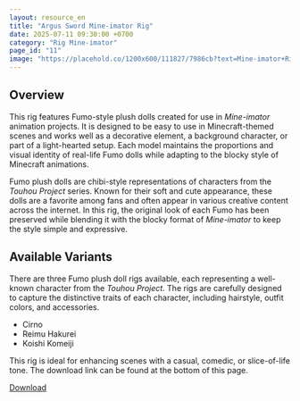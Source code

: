 ```yaml
---
layout: resource_en
title: "Argus Sword Mine-imator Rig"
date: 2025-07-11 09:30:00 +0700
category: "Rig Mine-imator"
page_id: "11"
image: "https://placehold.co/1200x600/111827/7986cb?text=Mine-imator+Rig%0AFumo+Plush+Doll"
---
```


## Overview

This rig features Fumo-style plush dolls created for use in *Mine-imator* animation projects. It is designed to be easy to use in Minecraft-themed scenes and works well as a decorative element, a background character, or part of a light-hearted setup. Each model maintains the proportions and visual identity of real-life Fumo dolls while adapting to the blocky style of Minecraft animations.

Fumo plush dolls are chibi-style representations of characters from the *Touhou Project* series. Known for their soft and cute appearance, these dolls are a favorite among fans and often appear in various creative content across the internet. In this rig, the original look of each Fumo has been preserved while blending it with the blocky format of *Mine-imator* to keep the style simple and expressive.

## Available Variants

There are three Fumo plush doll rigs available, each representing a well-known character from the *Touhou Project*. The rigs are carefully designed to capture the distinctive traits of each character, including hairstyle, outfit colors, and accessories.

- Cirno  
- Reimu Hakurei  
- Koishi Komeiji  

This rig is ideal for enhancing scenes with a casual, comedic, or slice-of-life tone. The download link can be found at the bottom of this page.


<a href="https://www.mediafire.com/file/osd0rl7mld1gvg0/Argus_Sword_by_nurimator.rar/file" download class="download-link">Download</a>

